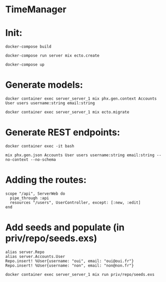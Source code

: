 # TimeManager

# Init:

```
docker-compose build
```

```
docker-compose run server mix ecto.create
```

```
docker-compose up
```

# Generate models:

```
docker container exec server_server_1 mix phx.gen.context Accounts User users username:string email:string
```

```
docker container exec server_server_1 mix ecto.migrate
```

# Generate REST endpoints:

```
docker container exec -it bash
```

```
mix phx.gen.json Accounts User users username:string email:string --no-context --no-schema
```

# Adding the routes:
```
scope "/api", ServerWeb do
  pipe_through :api
  resources "/users", UserController, except: [:new, :edit]
end
```

# Add seeds and populate (in priv/repo/seeds.exs)

```
alias server.Repo
alias server.Accounts.User
Repo.insert! %User{username: "oui", email: "oui@oui.fr"}
Repo.insert! %User{username: "non", email: "non@non.fr"}
```

```
docker container exec server_server_1 mix run priv/repo/seeds.exs
```
